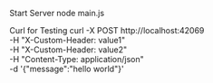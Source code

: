 Start Server
node main.js

Curl for Testing
curl -X POST http://localhost:42069 \
  -H "X-Custom-Header: value1" \
  -H "X-Custom-Header: value2" \
  -H "Content-Type: application/json" \
  -d '{"message":"hello world"}'
